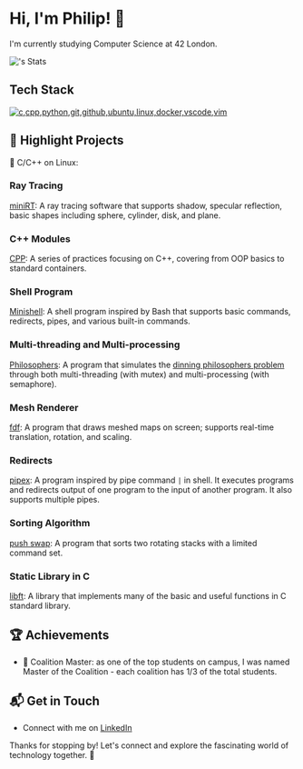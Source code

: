 # Hi, I'm Philip! 👋

I'm currently studying Computer Science at 42 London.

![<username>'s Stats](https://github-readme-stats.vercel.app/api?username=theVeryPulse&theme=vue-dark&show_icons=true&hide_border=true&count_private=true)


## Tech Stack
[![c,cpp,python,git,github,ubuntu,linux,docker,vscode,vim](https://skillicons.dev/icons?i=c,cpp,python,git,github,ubuntu,linux,docker,vscode,vim)](https://skillicons.dev)

## 🌱 Highlight Projects

🚀 C/C++ on Linux:

### Ray Tracing
[miniRT](https://github.com/theVeryPulse/miniRT): A ray tracing software that supports shadow, specular reflection, basic shapes including sphere, cylinder, disk, and plane.

### C++ Modules
[CPP](https://github.com/theVeryPulse/CPP): A series of practices focusing on C++, covering from OOP basics to standard containers.

### Shell Program
[Minishell](https://github.com/theVeryPulse/Minishell): A shell program inspired by Bash that supports basic commands, redirects, pipes, and various built-in commands.

### Multi-threading and Multi-processing
[Philosophers](https://github.com/theVeryPulse/philosophers): A program that simulates the [dinning philosophers problem](https://en.wikipedia.org/wiki/Dining_philosophers_problem) through both multi-threading (with mutex) and multi-processing (with semaphore).

### Mesh Renderer
[fdf](https://github.com/theVeryPulse/FdF-3D-Wireframe-Renderer): A program that draws meshed maps on screen; supports real-time translation, rotation, and scaling.

### Redirects
[pipex](https://github.com/theVeryPulse/pipex): A program inspired by pipe command `|` in shell. It executes programs and redirects output of one program to the input of another program. It also supports multiple pipes.

### Sorting Algorithm
[push swap](https://github.com/theVeryPulse/Push-Swap): A program that sorts two rotating stacks with a limited command set.

### Static Library in C
[libft](https://github.com/theVeryPulse/Libft): A library that implements many of the basic and useful functions in C standard library.







## 🏆 Achievements

- 🌟 Coalition Master: as one of the top students on campus, I was named Master of the Coalition - each coalition has 1/3 of the total students.


## 📬 Get in Touch

- Connect with me on [LinkedIn](https://www.linkedin.com/in/junhaoran-philip-li/)

Thanks for stopping by! Let's connect and explore the fascinating world of technology together. 🚀

<!--

Here are some ideas to get you started:

- 🔭 I’m currently working on ...
- 🌱 I’m currently learning ...
- 👯 I’m looking to collaborate on ...
- 🤔 I’m looking for help with ...
- 💬 Ask me about ...
- 📫 How to reach me: ...
- 😄 Pronouns: ...
- ⚡ Fun fact: ...
-->


